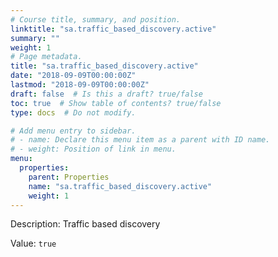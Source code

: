 ```yaml
---
# Course title, summary, and position.
linktitle: "sa.traffic_based_discovery.active"
summary: ""
weight: 1
# Page metadata.
title: "sa.traffic_based_discovery.active"
date: "2018-09-09T00:00:00Z"
lastmod: "2018-09-09T00:00:00Z"
draft: false  # Is this a draft? true/false
toc: true  # Show table of contents? true/false
type: docs  # Do not modify.

# Add menu entry to sidebar.
# - name: Declare this menu item as a parent with ID name.
# - weight: Position of link in menu.
menu:
  properties:
    parent: Properties
    name: "sa.traffic_based_discovery.active"
    weight: 1
---
```


Description: Traffic based discovery


Value: `true`